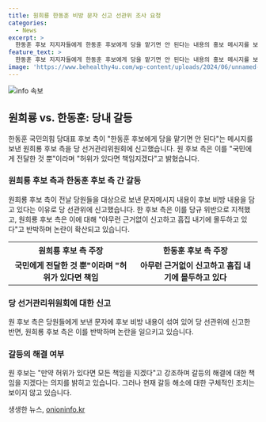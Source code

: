 ```yaml
---
title: 원희룡 한동훈 비방 문자 신고 선관위 조사 요청
categories:
  - News
excerpt: >
  한동훈 후보 지지자들에게 한동훈 후보에게 당을 맡기면 안 된다는 내용의 홍보 메시지를 보낸 원희룡 후보 측이 당 선거관리위원회에 신고당했다. 이에 원 후보는 국민에게 전달한 것 뿐이라며 허위가 있다면 책임지겠다고 맞받았다. 한 후보 측은 원 후보 측이 당규를 위반했다는 입장이다. 원희룡 후보 캠프는 즉각 반박하여 논란이 확산되고 있다. 
feature_text: >
  한동훈 후보 지지자들에게 한동훈 후보에게 당을 맡기면 안 된다는 내용의 홍보 메시지를 보낸 원희룡 후보 측이 당 선거관리위원회에 신고당했다. 이에 원 후보는 국민에게 전달한 것 뿐이라며 허위가 있다면 책임지겠다고 맞받았다. 한 후보 측은 원 후보 측이 당규를 위반했다는 입장이다. 원희룡 후보 캠프는 즉각 반박하여 논란이 확산되고 있다. 
image: 'https://www.behealthy4u.com/wp-content/uploads/2024/06/unnamed-file.png'
---
```


<p><img src="https://www.behealthy4u.com/wp-content/uploads/2024/06/unnamed-file.png" alt="info 속보" /></p>

<h2 data-ke-size="size26">원희룡 vs. 한동훈: 당내 갈등</h2>

<p data-ke-size="size16">한동훈 국민의힘 당대표 후보 측이 "한동훈 후보에게 당을 맡기면 안 된다"는 메시지를 보낸 원희룡 후보 측을 당 선거관리위원회에 신고했습니다. 원 후보 측은 이를 "국민에게 전달한 것 뿐"이라며 "허위가 있다면 책임지겠다"고 밝혔습니다.</p>

<h3 data-ke-size="size24">원희룡 후보 측과 한동훈 후보 측 간 갈등</h3>

<p data-ke-size="size16">원희룡 후보 측이 전날 당원들을 대상으로 보낸 문자메시지 내용이 후보 비방 내용을 담고 있다는 이유로 당 선관위에 신고했습니다. 한 후보 측은 이를 당규 위반으로 지적했고, 원희룡 후보 측은 이에 대해 "아무런 근거없이 신고하고 흠집 내기에 몰두하고 있다"고 반박하며 논란이 확산되고 있습니다.</p>

<table>
    <tr>
        <th>원희룡 후보 측 주장</th>
        <th>한동훈 후보 측 주장</th>
    </tr>
    <tr>
        <td style="text-align: center; height: 17px;"><b>국민에게 전달한 것 뿐"이라며 "허위가 있다면 책임</b></td>
        <td style="text-align: center; height: 17px;"><b>아무런 근거없이 신고하고 흠집 내기에 몰두하고 있다</b></td>
    </tr>
</table>

<h3 data-ke-size="size24">당 선거관리위원회에 대한 신고</h3>

<p data-ke-size="size16">원 후보 측은 당원들에게 보낸 문자에 후보 비방 내용이 섞여 있어 당 선관위에 신고한 반면, 원희룡 후보 측은 이를 반박하며 논란을 일으키고 있습니다.</p>

<h3 data-ke-size="size24">갈등의 해결 여부</h3>

<p data-ke-size="size16">원 후보는 "만약 허위가 있다면 모든 책임을 지겠다"고 강조하며 갈등의 해결에 대한 책임을 지겠다는 의지를 밝히고 있습니다. 그러나 현재 갈등 해소에 대한 구체적인 조치는 보이지 않고 있습니다.</p>
생생한 뉴스, <a href="https://onioninfo.kr" rel="dofollow">onioninfo.kr</a>


